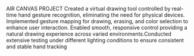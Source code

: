 AIR CANVAS PROJECT
Created a virtual drawing tool controlled by real-time hand gesture recognition, eliminating the need for physical devices. Implemented gesture mapping for drawing, erasing, and color selection to enhance user interaction. Enabled smooth, responsive control providing a natural drawing experience across varied environments.Conducted extensive testing under different lighting conditions to ensure consistent and stable hand tracking
